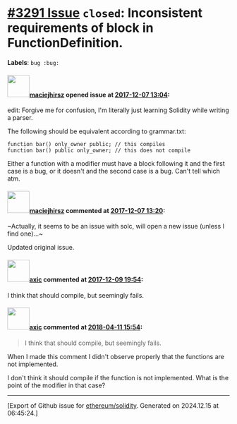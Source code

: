 # [\#3291 Issue](https://github.com/ethereum/solidity/issues/3291) `closed`: Inconsistent requirements of block in FunctionDefinition.
**Labels**: `bug :bug:`


#### <img src="https://avatars.githubusercontent.com/u/1096222?u=a2fd05290bb20bd480324b08956465cb7e7facc6&v=4" width="50">[maciejhirsz](https://github.com/maciejhirsz) opened issue at [2017-12-07 13:04](https://github.com/ethereum/solidity/issues/3291):

edit: Forgive me for confusion, I'm literally just learning Solidity while writing a parser.

The following should be equivalent according to grammar.txt:

```
function bar() only_owner public; // this compiles
function bar() public only_owner; // this does not compile
```

Either a function with a modifier must have a block following it and the first case is a bug, or it doesn't and the second case is a bug. Can't tell which atm.

#### <img src="https://avatars.githubusercontent.com/u/1096222?u=a2fd05290bb20bd480324b08956465cb7e7facc6&v=4" width="50">[maciejhirsz](https://github.com/maciejhirsz) commented at [2017-12-07 13:20](https://github.com/ethereum/solidity/issues/3291#issuecomment-349964651):

~Actually, it seems to be an issue with solc, will open a new issue (unless I find one)...~

Updated original issue.

#### <img src="https://avatars.githubusercontent.com/u/20340?v=4" width="50">[axic](https://github.com/axic) commented at [2017-12-09 19:54](https://github.com/ethereum/solidity/issues/3291#issuecomment-350501286):

I think that should compile, but seemingly fails.

#### <img src="https://avatars.githubusercontent.com/u/20340?v=4" width="50">[axic](https://github.com/axic) commented at [2018-04-11 15:54](https://github.com/ethereum/solidity/issues/3291#issuecomment-380503364):

> I think that should compile, but seemingly fails.

When I made this comment I didn't observe properly that the functions are not implemented.

I don't think it should compile if the function is not implemented. What is the point of the modifier in that case?


-------------------------------------------------------------------------------



[Export of Github issue for [ethereum/solidity](https://github.com/ethereum/solidity). Generated on 2024.12.15 at 06:45:24.]
